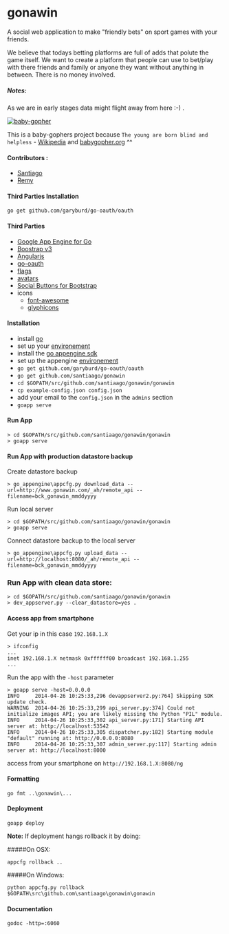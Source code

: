 # gonawin

A social web application to make "friendly bets" on sport games with your friends.

We believe that todays betting platforms are full of adds that polute the game itself. We want to create a platform that people can use to bet/play with there friends and family or anyone they want without anything in between. There is no money involved.


##### Notes:

As we are in early stages data might flight away from here :-) .

[![baby-gopher](https://raw.github.com/drnic/babygopher-site/gh-pages/images/babygopher-badge.png)](http://www.babygopher.org)

This is a baby-gophers project because `The young are born blind and helpless` - [Wikipedia](http://en.wikipedia.org/wiki/Gopher_(animal)#Pocket_gopher) and [babygopher.org](http://www.babygopher.org/) ^^


#### Contributors :
* [Santiago](https://github.com/santiaago)
* [Remy](https://github.com/rjourde)

#### Third Parties Installation

    go get github.com/garyburd/go-oauth/oauth

#### Third Parties
* [Google App Engine for Go](https://developers.google.com/appengine/docs/go/)
* [Boostrap v3](http://getbootstrap.com/)
* [Angularjs](http://angularjs.org/)
* [go-oauth](http://github.com/garyburd/go-oauth)
* [flags](https://github.com/lipis/flag-icon-css)
* [avatars](https://http://www.tinygraphs.com)
* [Social Buttons for Bootstrap](http://lipis.github.io/bootstrap-social/)
* icons
  * [font-awesome](http://fortawesome.github.io/Font-Awesome/icons/)
  * [glyphicons](http://glyphicons.com/)

#### Installation

* install [go](http://golang.org/doc/install)
* set up your [environement](http://golang.org/doc/code.html)
* install the [go appengine sdk](https://developers.google.com/appengine/downloads)
* set up the appengine [environement](https://developers.google.com/appengine/docs/go/gettingstarted/devenvironment)
*   `go get github.com/garyburd/go-oauth/oauth`
*   `go get github.com/santiaago/gonawin`
*   `cd $GOPATH/src/github.com/santiaago/gonawin/gonawin`
*   `cp example-config.json config.json`
*   add your email to the `config.json` in the `admins` section
*   `goapp serve`

#### Run App

    > cd $GOPATH/src/github.com/santiaago/gonawin/gonawin
    > goapp serve

#### Run App with production datastore backup

Create datastore backup

    > go_appengine\appcfg.py download_data --url=http://www.gonawin.com/_ah/remote_api --filename=bck_gonawin_mmddyyyy

Run local server

    > cd $GOPATH/src/github.com/santiaago/gonawin/gonawin
    > goapp serve

Connect datastore backup to the local server

    > go_appengine\appcfg.py upload_data --url=http://localhost:8080/_ah/remote_api --filename=bck_gonawin_mmddyyyy

### Run App with clean data store:

    > cd $GOPATH/src/github.com/santiaago/gonawin/gonawin
    > dev_appserver.py --clear_datastore=yes .

#### Access app from smartphone

Get your ip in this case `192.168.1.X`

    > ifconfig
    ...
    inet 192.168.1.X netmask 0xffffff00 broadcast 192.168.1.255
    ...

Run the app with the `-host` parameter

    > goapp serve -host=0.0.0.0
    INFO     2014-04-26 10:25:33,296 devappserver2.py:764] Skipping SDK update check.
    WARNING  2014-04-26 10:25:33,299 api_server.py:374] Could not initialize images API; you are likely missing the Python "PIL" module.
    INFO     2014-04-26 10:25:33,302 api_server.py:171] Starting API server at: http://localhost:53542
    INFO     2014-04-26 10:25:33,305 dispatcher.py:182] Starting module "default" running at: http://0.0.0.0:8080
    INFO     2014-04-26 10:25:33,307 admin_server.py:117] Starting admin server at: http://localhost:8000

access from your smartphone on `http://192.168.1.X:8080/ng`

#### Formatting

    go fmt ..\gonawin\...

#### Deployment

    goapp deploy


__Note:__ If deployment hangs rollback it by doing:

#####On OSX:

    appcfg rollback ..

#####On Windows:

    python appcfg.py rollback $GOPATH\src\github.com\santiaago\gonawin\gonawin


#### Documentation

    godoc -http=:6060

